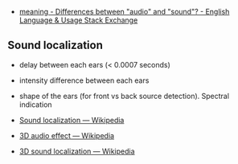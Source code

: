 - [meaning - Differences between "audio" and "sound"? - English Language & Usage Stack Exchange](https://english.stackexchange.com/questions/8420/differences-between-audio-and-sound)

## Sound localization

- delay between each ears (< 0.0007 seconds) 
- intensity difference between each ears
- shape of the ears (for front vs back source detection). Spectral indication

- [Sound localization — Wikipedia](https://en.wikipedia.org/wiki/Sound_localization)
- [3D audio effect — Wikipedia](https://en.wikipedia.org/wiki/3D_audio_effect)
- [3D sound localization — Wikipedia](https://en.wikipedia.org/wiki/3D_sound_localization)